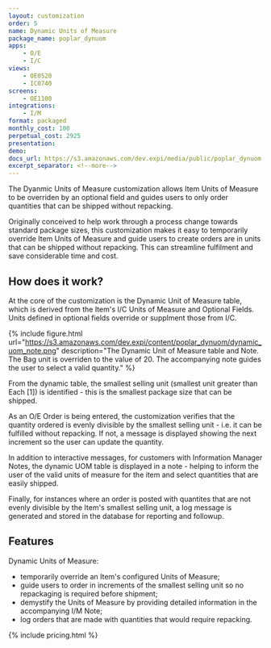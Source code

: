 ```yaml
---
layout: customization
order: 5
name: Dynamic Units of Measure
package_name: poplar_dynuom
apps:
    - O/E
    - I/C
views:
    - OE0520
    - IC0740
screens:
    - OE1100
integrations:
    - I/M
format: packaged
monthly_cost: 100
perpetual_cost: 2925
presentation: 
demo: 
docs_url: https://s3.amazonaws.com/dev.expi/media/public/poplar_dynuom-1.0.10/docs/index.html
excerpt_separator: <!--more-->
---
```


The Dyanmic Units of Measure customization allows Item Units of Measure to be
overriden by an optional field and guides users to only order quantities that
can be shipped without repacking.
<!--more-->

Originally conceived to help work through a process change towards standard
package sizes, this customization makes it easy to temporarily override
Item Units of Measure and guide users to create orders are in units that can be
shipped without repacking.  This can streamline fulfilment and save
considerable time and cost.

## How does it work?

At the core of the customization is the Dynamic Unit of Measure table, which
is derived from the Item's I/C Units of Measure and Optional Fields.
Units defined in optional fields override or supplment those from I/C.

{% include figure.html url="https://s3.amazonaws.com/dev.expi/content/poplar_dynuom/dynamic_uom_note.png" 
                       description="The Dynamic Unit of Measure table and Note. The Bag unit is overriden to the value of 20. The accompanying note guides the user to select a valid quantity." %}

From the dynamic table, the smallest selling unit (smallest unit greater than
Each [1]) is identified - this is the smallest package size that can be shipped.

As an O/E Order is being entered, the customization verifies that the quantity
ordered is evenly divisible by the smallest selling unit - i.e. it can be
fulfilled without repacking.  If not, a message is displayed showing the next
increment so the user can update the quantity.

In addition to interactive messages, for customers with Information Manager
Notes, the dynamic UOM table is displayed in a note - helping to inform the
user of the valid units of measure for the item and select quantities that
are easily shipped.

Finally, for instances where an order is posted with quantites that are not
evenly divisible by the Item's smallest selling unit, a log message
is generated and stored in the database for reporting and followup.

## Features

Dynamic Units of Measure:

- temporarily override an Item's configured Units of Measure;
- guide users to order in increments of the smallest selling unit so no 
  repackaging is required before shipment;
- demystify the Units of Measure by providing detailed information in the 
  accompanying I/M Note;
- log orders that are made with quantities that would require repacking.

{% include pricing.html %}
